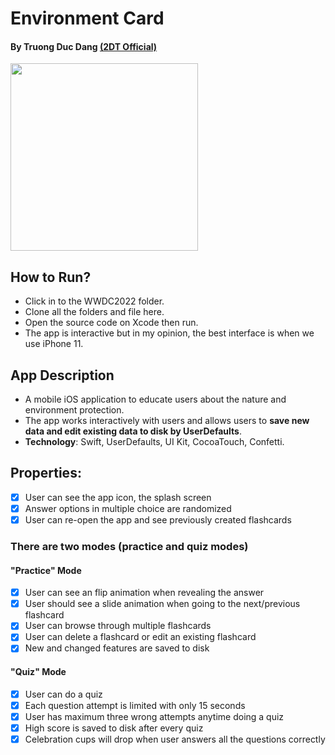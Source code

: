 # Environment Card
#### By Truong Duc Dang [(2DT Official)](https://www.youtube.com/channel/UC8suz7ZRvQ8mSRlu65ogJ1w)
<img src="https://drive.google.com/file/d/1C0qtw5_uE8Z4aMgrdHS1Fj3cTXsaZnCH/view?usp=sharing" width=300><br>

## How to Run?
* Click in to the WWDC2022 folder.
* Clone all the folders and file here.
* Open the source code on Xcode then run.
* The app is interactive but in my opinion, the best interface is when we use iPhone 11.

## App Description
* A mobile iOS application to educate users about the nature and environment protection.
* The app works interactively with users and allows users to **save new data and edit existing data to disk by UserDefaults**.
* **Technology**: Swift, UserDefaults, UI Kit, CocoaTouch, Confetti.

## Properties: 
- [x] User can see the app icon, the splash screen
- [x] Answer options in multiple choice are randomized
- [x] User can re-open the app and see previously created flashcards

### There are two modes (practice and quiz modes)
#### "Practice" Mode
- [x] User can see an flip animation when revealing the answer
- [x] User should see a slide animation when going to the next/previous flashcard
- [x] User can browse through multiple flashcards
- [x] User can delete a flashcard or edit an existing flashcard
- [x] New and changed features are saved to disk

#### "Quiz" Mode
- [x] User can do a quiz
- [x] Each question attempt is limited with only 15 seconds
- [x] User has maximum three wrong attempts anytime doing a quiz
- [x] High score is saved to disk after every quiz
- [x] Celebration cups will drop when user answers all the questions correctly
